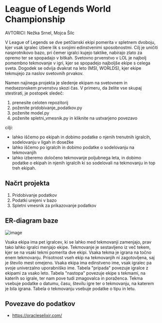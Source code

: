 # League of Legends World Championship
AVTORICI: Nežka Srnel, Mojca Šilc

V League of Legends se dve petčlanski ekipi pomerita v spletnem dvoboju, kjer vsak igralec izbere lik s svojimi edinstvenimi sposobnostmi. Cilj je uničiti nasprotnikovo bazo, pri čemer igralci kujejo taktike, nabirajo zlato za opremo ter se spopadajo v bitkah.
Svetovno prvenstvo v LOL je najbolj pomembno tekmovanje v igri, kjer se spopadejo najboljše ekipe s celega sveta. Dogodek se odvija dvakrat na leto (MSI, WORLDS), kjer ekipe tekmujejo za naslov svetovnih prvakov.

Namen najinega projekta je sledenje ekipam na svetovnem in medsezonskem prvenstvu skozi čas.
V primeru, da želite vse skupaj stestirati, je postopek sledeč:
1. prenesite celoten repozitorij
2. poženite pridobivanje_podatkov.py
3. poženite model.py
4. poženite spletni_vmesnik.py in kliknite na ustvarjeno povezavo

cilji:
* lahko iščemo po ekipah in dobimo podatke o njenih trenutnih igralcih, sodelovanju v ligah in dosežke
* lahko iščemo po igralcih in dobimo podatke o sodelovanju na tekmovanjih 
* lahko izberemo določeno tekmovanje poljubnega leta, in dobimo podatke o ekipah in njenih igralcih ki so sodelovali na tekmovanju in top treh ekipah.

## Načrt projekta
1. Pridobivanje podatkov
2. Podatki urejeni v bazo
3. Spletni vmesnik za prikazovanje podatkov

## ER-diagram baze
![image](https://github.com/user-attachments/assets/8fefeb43-6984-4063-a6cc-d73a4856d084)

Vsaka ekipa ima pet igralcev, ki se lahko med tekmovanji zamenjajo, prav tako lahko igralci menjajo ekipe. Tekmovanje je sestavljeno iz več tekem, kjer se na vsaki tekmi pomerita dve ekipi. Vsaka tekma je igrana na točno enem tekmovanju. Prisotnost vseh ekip na tekmovanjih ni zagotovljena, saj je število mest omejeno. Vsaka ekipa ima edinstveno ime, vsak igralec pa svoje univerzalno uporabniško ime. Tabela "pripada" povezuje igralce z ekipami za vsako leto. Tabela "nastopa" povezuje ekipe s tekmami, na katerih so igrale, ter nam pove tudi zmagovalca in poraženca. Tekma vsebuje podatke o datumu, času, številu igre ter o tekmovanju, na katerem je bila igrana. Tabela o tekmovanju vsebuje podatke o tipu in letu.


## Povezave do podatkov
* https://oracleselixir.com/


 
